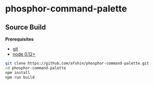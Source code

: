 phosphor-command-palette
========================

Source Build
------------

**Prerequisites**
- [git](http://git-scm.com/)
- [node 0.12+](http://nodejs.org/)

```bash
git clone https://github.com/afshin/phosphor-command-palette.git
cd phosphor-command-palette
npm install
npm run build
```

